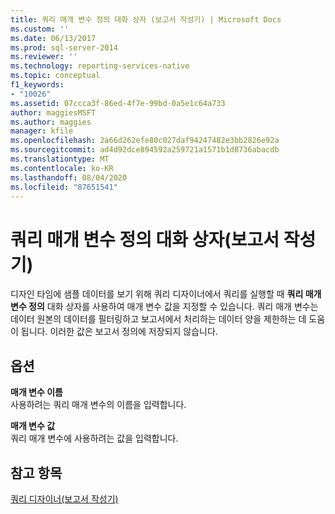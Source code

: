 ```yaml
---
title: 쿼리 매개 변수 정의 대화 상자 (보고서 작성기) | Microsoft Docs
ms.custom: ''
ms.date: 06/13/2017
ms.prod: sql-server-2014
ms.reviewer: ''
ms.technology: reporting-services-native
ms.topic: conceptual
f1_keywords:
- "10026"
ms.assetid: 07ccca3f-86ed-4f7e-99bd-0a5e1c64a733
author: maggiesMSFT
ms.author: maggies
manager: kfile
ms.openlocfilehash: 2a66d262efe80c027daf94247482e3bb2826e92a
ms.sourcegitcommit: ad4d92dce894592a259721a1571b1d8736abacdb
ms.translationtype: MT
ms.contentlocale: ko-KR
ms.lasthandoff: 08/04/2020
ms.locfileid: "87651541"
---
```

# <a name="define-query-parameters-dialog-box-report-builder"></a>쿼리 매개 변수 정의 대화 상자(보고서 작성기)
  디자인 타임에 샘플 데이터를 보기 위해 쿼리 디자이너에서 쿼리를 실행할 때 **쿼리 매개 변수 정의** 대화 상자를 사용하여 매개 변수 값을 지정할 수 있습니다. 쿼리 매개 변수는 데이터 원본의 데이터를 필터링하고 보고서에서 처리하는 데이터 양을 제한하는 데 도움이 됩니다. 이러한 값은 보고서 정의에 저장되지 않습니다.  
  
## <a name="options"></a>옵션  
 **매개 변수 이름**  
 사용하려는 쿼리 매개 변수의 이름을 입력합니다.  
  
 **매개 변수 값**  
 쿼리 매개 변수에 사용하려는 값을 입력합니다.  
  
## <a name="see-also"></a>참고 항목  
 [쿼리 디자이너&#40;보고서 작성기&#41;](../../2014/reporting-services/query-designers-report-builder.md)  
  
  
